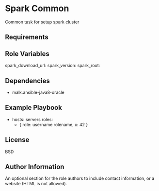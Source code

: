 Spark Common
=========

Common task for setup spark cluster

Requirements
------------

Role Variables
--------------

spark_download_url:
spark_version:
spark_root:

Dependencies
------------
- malk.ansible-java8-oracle

Example Playbook
----------------

- hosts: servers
  roles:
    - { role: username.rolename, x: 42 }

License
-------

BSD

Author Information
------------------

An optional section for the role authors to include contact information, or a website (HTML is not allowed).
